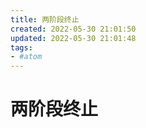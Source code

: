 ```yaml
---
title: 两阶段终止
created: 2022-05-30 21:01:50
updated: 2022-05-30 21:01:48
tags: 
- #atom
---
```

# 两阶段终止

